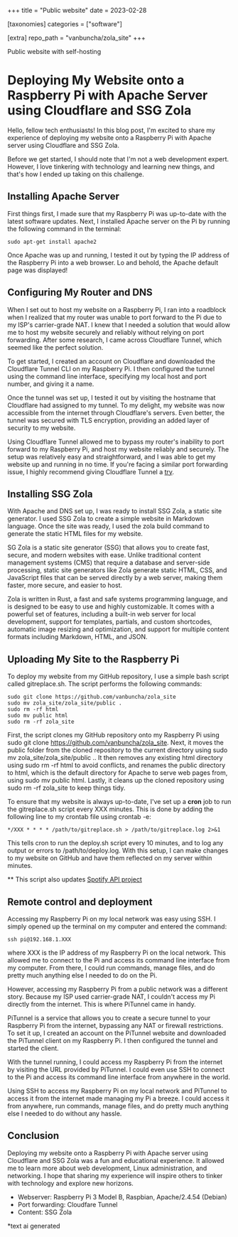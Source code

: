 +++
title = "Public website"
date = 2023-02-28

[taxonomies]
categories = ["software"]

[extra]
repo_path = "vanbuncha/zola_site"
+++

Public website with self-hosting

<!-- more -->

# Deploying My Website onto a Raspberry Pi with Apache Server using Cloudflare and SSG Zola

Hello, fellow tech enthusiasts! In this blog post, I'm excited to share my experience of deploying my website onto a Raspberry Pi with Apache server using Cloudflare and SSG Zola.

Before we get started, I should note that I'm not a web development expert. However, I love tinkering with technology and learning new things, and that's how I ended up taking on this challenge.

## Installing Apache Server

First things first, I made sure that my Raspberry Pi was up-to-date with the latest software updates. Next, I installed Apache server on the Pi by running the following command in the terminal:

    sudo apt-get install apache2

Once Apache was up and running, I tested it out by typing the IP address of the Raspberry Pi into a web browser. Lo and behold, the Apache default page was displayed!

## Configuring My Router and DNS

When I set out to host my website on a Raspberry Pi, I ran into a roadblock when I realized that my router was unable to port forward to the Pi due to my ISP's carrier-grade NAT. I knew that I needed a solution that would allow me to host my website securely and reliably without relying on port forwarding. After some research, I came across Cloudflare Tunnel, which seemed like the perfect solution.

To get started, I created an account on Cloudflare and downloaded the Cloudflare Tunnel CLI on my Raspberry Pi. I then configured the tunnel using the command line interface, specifying my local host and port number, and giving it a name.

Once the tunnel was set up, I tested it out by visiting the hostname that Cloudflare had assigned to my tunnel. To my delight, my website was now accessible from the internet through Cloudflare's servers. Even better, the tunnel was secured with TLS encryption, providing an added layer of security to my website.

Using Cloudflare Tunnel allowed me to bypass my router's inability to port forward to my Raspberry Pi, and host my website reliably and securely. The setup was relatively easy and straightforward, and I was able to get my website up and running in no time. If you're facing a similar port forwarding issue, I highly recommend giving Cloudflare Tunnel a <a href="https://pimylifeup.com/raspberry-pi-cloudflare-tunnel/">try</a>.
## Installing SSG Zola

With Apache and DNS set up, I was ready to install SSG Zola, a static site generator. I used SSG Zola to create a simple website in Markdown language. Once the site was ready, I used the zola build command to generate the static HTML files for my website.

SG Zola is a static site generator (SSG) that allows you to create fast, secure, and modern websites with ease. Unlike traditional content management systems (CMS) that require a database and server-side processing, static site generators like Zola generate static HTML, CSS, and JavaScript files that can be served directly by a web server, making them faster, more secure, and easier to host.

Zola is written in Rust, a fast and safe systems programming language, and is designed to be easy to use and highly customizable. It comes with a powerful set of features, including a built-in web server for local development, support for templates, partials, and custom shortcodes, automatic image resizing and optimization, and support for multiple content formats including Markdown, HTML, and JSON.



## Uploading My Site to the Raspberry Pi

To deploy my website from my GitHub repository, I use a simple bash script called gitreplace.sh. The script performs the following commands:

```
sudo git clone https://github.com/vanbuncha/zola_site
sudo mv zola_site/zola_site/public .
sudo rm -rf html
sudo mv public html
sudo rm -rf zola_site
```
First, the script clones my GitHub repository onto my Raspberry Pi using sudo git clone https://github.com/vanbuncha/zola_site. Next, it moves the public folder from the cloned repository to the current directory using sudo mv zola_site/zola_site/public .. It then removes any existing html directory using sudo rm -rf html to avoid conflicts, and renames the public directory to html, which is the default directory for Apache to serve web pages from, using sudo mv public html. Lastly, it cleans up the cloned repository using sudo rm -rf zola_site to keep things tidy.

To ensure that my website is always up-to-date, I've set up a <b>cron</b> job to run the gitreplace.sh script every XXX minutes. This is done by adding the following line to my crontab file using crontab -e: 


    */XXX * * * * /path/to/gitreplace.sh > /path/to/gitreplace.log 2>&1
This tells cron to run the deploy.sh script every 10 minutes, and to log any output or errors to /path/to/deploy.log. With this setup, I can make changes to my website on GitHub and have them reflected on my server within minutes.

** This script also updates <a href="https://vanguyen.info/spotify_api_project/">Spotify API project</a>

## Remote control and deployment

Accessing my Raspberry Pi on my local network was easy using SSH. I simply opened up the terminal on my computer and entered the command:

    ssh pi@192.168.1.XXX
where XXX is the IP address of my Raspberry Pi on the local network. This allowed me to connect to the Pi and access its command line interface from my computer. From there, I could run commands, manage files, and do pretty much anything else I needed to do on the Pi.

However, accessing my Raspberry Pi from a public network was a different story. Because my ISP used carrier-grade NAT, I couldn't access my Pi directly from the internet. This is where PiTunnel came in handy.

PiTunnel is a service that allows you to create a secure tunnel to your Raspberry Pi from the internet, bypassing any NAT or firewall restrictions. To set it up, I created an account on the PiTunnel website and downloaded the PiTunnel client on my Raspberry Pi. I then configured the tunnel and started the client.

With the tunnel running, I could access my Raspberry Pi from the internet by visiting the URL provided by PiTunnel. I could even use SSH to connect to the Pi and access its command line interface from anywhere in the world.

Using SSH to access my Raspberry Pi on my local network and PiTunnel to access it from the internet made managing my Pi a breeze. I could access it from anywhere, run commands, manage files, and do pretty much anything else I needed to do without any hassle.


## Conclusion

Deploying my website onto a Raspberry Pi with Apache server using Cloudflare and SSG Zola was a fun and educational experience. It allowed me to learn more about web development, Linux administration, and networking. I hope that sharing my experience will inspire others to tinker with technology and explore new horizons.

-  Webserver: Raspberry Pi 3 Model B, Raspbian, Apache/2.4.54 (Debian)
- Port forwarding: Cloudfare Tunnel
- Content: SSG Zola 

*text ai generated
